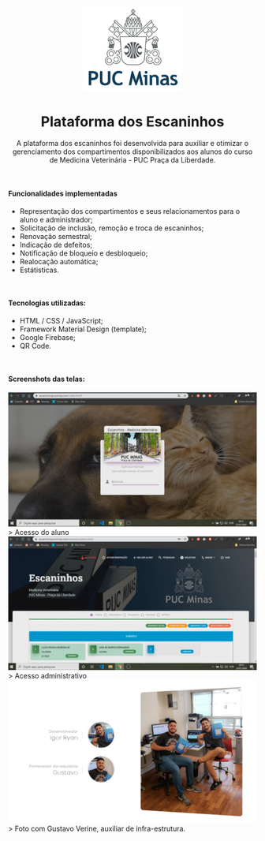 <h3 align="center">
<img style="" width="200px" src="img/pucminaslogo.png">
</h3>

<h1 align="center">Plataforma dos Escaninhos</h1>
<p align="center">A plataforma dos escaninhos foi desenvolvida para auxiliar e otimizar o gerenciamento dos compartimentos disponibilizados aos alunos do curso de Medicina Veterinária - PUC Praça da Liberdade.</p><br>

<h4>Funcionalidades implementadas</h4>
<p>

- Representação dos compartimentos e seus relacionamentos para o aluno e administrador; 
- Solicitação de inclusão, remoção e troca de escaninhos;
- Renovação semestral; 
- Indicação de defeitos;
- Notificação de bloqueio e desbloqueio;
- Realocação automática; 
- Estátisticas.</p>
<br>

<h4>Tecnologias utilizadas:</h4>

- HTML / CSS / JavaScript;
- Framework Material Design (template);
- Google Firebase;
- QR Code.
<br>

<h4>Screenshots das telas:</h4>
<img src="img/2.png">
> Acesso do aluno
<img src="img/4.png">
> Acesso administrativo
<br>
<img src="img/1.png">
> Foto com Gustavo Verine, auxiliar de infra-estrutura.
